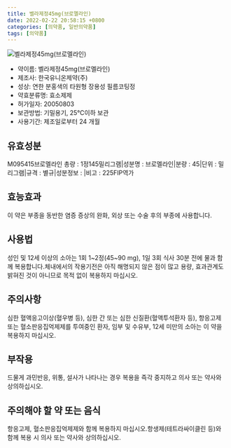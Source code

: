 ```yaml
---
title: 벨라제정45mg(브로멜라인)
date: 2022-02-22 20:58:15 +0800
categories: [의약품, 일반의약품]
tags: [의약품]
---
```

![벨라제정45mg(브로멜라인)](https://nedrug.mfds.go.kr/pbp/cmn/itemImageDownload/147428166497500049)

- 약이름: 벨라제정45mg(브로멜라인)
- 제조사: 한국유니온제약(주)
- 성상: 연한 분홍색의 타원형 장용성 필름코팅정
- 약효분류명: 효소제제
- 허가일자: 20050803
- 보관방법: 기밀용기, 25℃이하 보관
- 사용기간: 제조일로부터 24 개월
## 유효성분
M095415브로멜라인
총량 : 1정145밀리그램|성분명 : 브로멜라인|분량 : 45|단위 : 밀리그램|규격 : 별규|성분정보 : |비고 : 225FIP역가
## 효능효과
이 약은 부종을 동반한 염증 증상의 완화, 외상 또는 수술 후의 부종에 사용합니다.
## 사용법
성인 및 12세 이상의 소아는 1회 1~2정(45~90 mg), 1일 3회 식사 30분 전에 물과 함께 복용합니다.체내에서의 작용기전은 아직 해명되지 않은 점이 많고 용량, 효과관계도 밝혀진 것이 아니므로 목적 없이 복용하지 마십시오.
## 주의사항
심한 혈액응고이상(혈우병 등), 심한 간 또는 심한 신질환(혈액투석환자 등), 항응고제 또는 혈소판응집억제제를 투여중인 환자, 임부 및 수유부, 12세 미만의 소아는 이 약을 복용하지 마십시오.
## 부작용
드물게 과민반응, 위통, 설사가 나타나는 경우 복용을 즉각 중지하고 의사 또는 약사와 상의하십시오.
## 주의해야 할 약 또는 음식
항응고제, 혈소판응집억제제와 함께 복용하지 마십시오.항생제(테트라싸이클린 등)와 함께 복용 시 의사 또는 약사와 상의하십시오.
